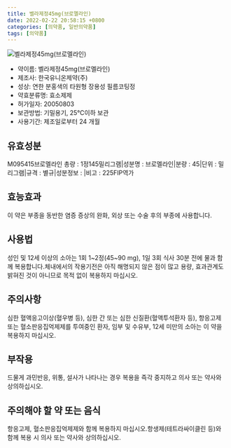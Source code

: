 ```yaml
---
title: 벨라제정45mg(브로멜라인)
date: 2022-02-22 20:58:15 +0800
categories: [의약품, 일반의약품]
tags: [의약품]
---
```

![벨라제정45mg(브로멜라인)](https://nedrug.mfds.go.kr/pbp/cmn/itemImageDownload/147428166497500049)

- 약이름: 벨라제정45mg(브로멜라인)
- 제조사: 한국유니온제약(주)
- 성상: 연한 분홍색의 타원형 장용성 필름코팅정
- 약효분류명: 효소제제
- 허가일자: 20050803
- 보관방법: 기밀용기, 25℃이하 보관
- 사용기간: 제조일로부터 24 개월
## 유효성분
M095415브로멜라인
총량 : 1정145밀리그램|성분명 : 브로멜라인|분량 : 45|단위 : 밀리그램|규격 : 별규|성분정보 : |비고 : 225FIP역가
## 효능효과
이 약은 부종을 동반한 염증 증상의 완화, 외상 또는 수술 후의 부종에 사용합니다.
## 사용법
성인 및 12세 이상의 소아는 1회 1~2정(45~90 mg), 1일 3회 식사 30분 전에 물과 함께 복용합니다.체내에서의 작용기전은 아직 해명되지 않은 점이 많고 용량, 효과관계도 밝혀진 것이 아니므로 목적 없이 복용하지 마십시오.
## 주의사항
심한 혈액응고이상(혈우병 등), 심한 간 또는 심한 신질환(혈액투석환자 등), 항응고제 또는 혈소판응집억제제를 투여중인 환자, 임부 및 수유부, 12세 미만의 소아는 이 약을 복용하지 마십시오.
## 부작용
드물게 과민반응, 위통, 설사가 나타나는 경우 복용을 즉각 중지하고 의사 또는 약사와 상의하십시오.
## 주의해야 할 약 또는 음식
항응고제, 혈소판응집억제제와 함께 복용하지 마십시오.항생제(테트라싸이클린 등)와 함께 복용 시 의사 또는 약사와 상의하십시오.
